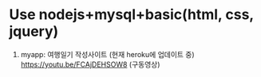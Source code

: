 # Use nodejs+mysql+basic(html, css, jquery)

1. myapp: 여행일기 작성사이트
(현재 heroku에 업데이트 중)<br>
https://youtu.be/FCAjDEHSOW8 (구동영상)
